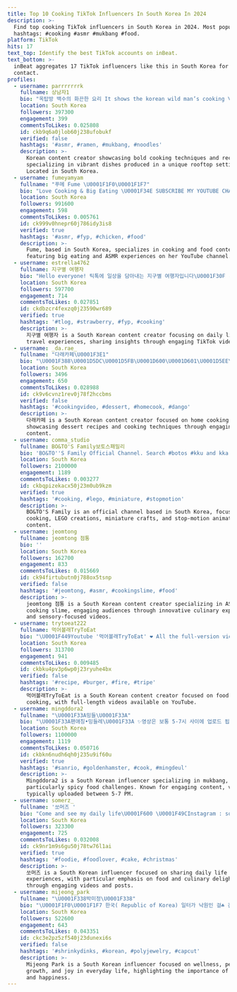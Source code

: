 ```yaml
---
title: Top 10 Cooking TikTok Influencers In South Korea In 2024
description: >-
  Find top cooking TikTok influencers in South Korea in 2024. Most popular
  hashtags: #cooking #asmr #mukbang #food.
platform: TikTok
hits: 17
text_top: Identify the best TikTok accounts on inBeat.
text_bottom: >-
  inBeat aggregates 17 TikTok influencers like this in South Korea for you to
  contact.
profiles:
  - username: parrrrrrrk
    fullname: 상남자1
    bio: "옥탑방 백수의 화끈한 요리 It shows the korean wild man’s cooking \U0001F53Bfull-version videos\U0001F53B"
    location: South Korea
    followers: 397300
    engagement: 399
    commentsToLikes: 0.025808
    id: ckb9q6a0jlob60j238ufobukf
    verified: false
    hashtags: '#asmr, #ramen, #mukbang, #noodles'
    description: >-
      Korean content creator showcasing bold cooking techniques and recipes,
      specializing in vibrant dishes produced in a unique rooftop setting.
      Located in South Korea.
  - username: fumeyamyam
    fullname: "푸메 Fume \U0001F1F0\U0001F1F7"
    bio: "Love Cooking & Big Eating \U0001F34E SUBSCRIBE MY YOUTUBE CHANNEL! \U0001F447유튜브로 놀러오세요 \U0001F493"
    location: South Korea
    followers: 991600
    engagement: 598
    commentsToLikes: 0.005761
    id: ck999v0hnepr60j786idy3is8
    verified: true
    hashtags: '#asmr, #fyp, #chicken, #food'
    description: >-
      Fume, based in South Korea, specializes in cooking and food content,
      featuring big eating and ASMR experiences on her YouTube channel.
  - username: estrella4762
    fullname: 지구별 여행자
    bio: "Hello everyone! 틱톡에 일상을 담아내는 지구별 여행자입니다\U0001F30F ⬇️ 팬톡방 참여코드:0213 ⬇️"
    location: South Korea
    followers: 597700
    engagement: 714
    commentsToLikes: 0.027851
    id: ckdbzcr4fexzq0j23590wr689
    verified: true
    hashtags: '#tlog, #strawberry, #fyp, #cooking'
    description: >-
      지구별 여행자 is a South Korean content creator focusing on daily life and
      travel experiences, sharing insights through engaging TikTok videos.
  - username: _da.rae_
    fullname: "다래카페\U0001F3E1"
    bio: "\U0001F388\U0001D5DC\U0001D5FB\U0001D600\U0001D601\U0001D5EE\U0001D5F4\U0001D5FF\U0001D5EE\U0001D5FA : _\U0001D5F1\U0001D5EE.\U0001D5FF\U0001D5EE\U0001D5F2_ \U0001F449\U0001F3FB 인스타그램도 놀러오세용 follow me Instagram \U0001F497"
    location: South Korea
    followers: 3496
    engagement: 650
    commentsToLikes: 0.028988
    id: ck9v6cvnz1rev0j78f2hccbms
    verified: false
    hashtags: '#cookingvideo, #dessert, #homecook, #dango'
    description: >-
      다래카페 is a South Korean content creator focused on home cooking, primarily
      showcasing dessert recipes and cooking techniques through engaging video
      content.
  - username: comma_studio
    fullname: BO&TO'S Family보토스패밀리
    bio: 'BO&TO''S Family Official Channel. Search #botos #kku and kka on Youtube!'
    location: South Korea
    followers: 2100000
    engagement: 1189
    commentsToLikes: 0.003277
    id: ckbqpizekacx50j23m0ub9kzm
    verified: true
    hashtags: '#cooking, #lego, #miniature, #stopmotion'
    description: >-
      BO&TO'S Family is an official channel based in South Korea, focusing on
      cooking, LEGO creations, miniature crafts, and stop-motion animation
      content.
  - username: jeomtong
    fullname: jeomtong 점통
    bio: ''
    location: South Korea
    followers: 162700
    engagement: 833
    commentsToLikes: 0.015669
    id: ck94firtubutn0j788ox5tsnp
    verified: false
    hashtags: '#jeomtong, #asmr, #cookingslime, #food'
    description: >-
      jeomtong 점통 is a South Korean content creator specializing in ASMR and
      cooking slime, engaging audiences through innovative culinary experiences
      and sensory-focused videos.
  - username: trytoeat222
    fullname: 먹어볼래TryToEat
    bio: "\U0001F449Youtube '먹어볼래TryToEat' ❤ All the full-version videos are on YouTube."
    location: South Korea
    followers: 313700
    engagement: 941
    commentsToLikes: 0.009485
    id: ckbku4pv3p6wp0j23ryuhe4bx
    verified: false
    hashtags: '#recipe, #burger, #fire, #tripe'
    description: >-
      먹어볼래TryToEat is a South Korean content creator focused on food reviews and
      cooking, with full-length videos available on YouTube.
  - username: mingddora2
    fullname: "\U0001F33A밍들\U0001F33A"
    bio: "\U0001F33A팬애칭•밍들레\U0001F33A ✨영상은 보통 5-7시 사이에 업로드 됩니다✨ \U0001F447\U0001F3FB 맵찔이의 불닭팽 먹방 보러 올 사람?! \U0001F447\U0001F3FB"
    location: South Korea
    followers: 1100000
    engagement: 1119
    commentsToLikes: 0.050716
    id: ckbkn6nudh6qh0j235u9if60u
    verified: true
    hashtags: '#sanrio, #goldenhamster, #cook, #mingdeul'
    description: >-
      Mingddora2 is a South Korean influencer specializing in mukbang,
      particularly spicy food challenges. Known for engaging content, videos are
      typically uploaded between 5-7 PM.
  - username: somerz_
    fullname: '쏘머즈 '
    bio: "Come and see my daily life\U0001F600 \U0001F49CInstagram : somerz_ ♥️My Youtube Link\U0001F447\U0001F3FB"
    location: South Korea
    followers: 323300
    engagement: 725
    commentsToLikes: 0.032008
    id: ck9nr1m9s6gu50j78tw76l1ai
    verified: true
    hashtags: '#foodie, #foodlover, #cake, #christmas'
    description: >-
      쏘머즈 is a South Korean influencer focused on sharing daily life
      experiences, with particular emphasis on food and culinary delights
      through engaging videos and posts.
  - username: mijeong_park
    fullname: "\U0001F338박미정\U0001F338"
    bio: "\U0001F1F0\U0001F1F7 한국( Republic of Korea) 일터가 낙원인 걸☘ 건강이 재산인 걸☘ 작은게 행복인 걸☘ 세상의 주인인 걸☘"
    location: South Korea
    followers: 522600
    engagement: 643
    commentsToLikes: 0.043351
    id: ckc3e2pz5zf540j23dunexi6s
    verified: false
    hashtags: '#shrinkydinks, #korean, #polyjewelry, #capcut'
    description: >-
      Mijeong Park is a South Korean influencer focused on wellness, personal
      growth, and joy in everyday life, highlighting the importance of health
      and happiness.
---
```


